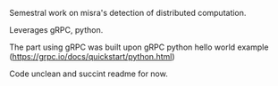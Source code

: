 Semestral work on misra's detection of distributed computation.

Leverages gRPC, python.

The part using gRPC was built upon gRPC python hello world example (https://grpc.io/docs/quickstart/python.html)

Code unclean and succint readme for now.
